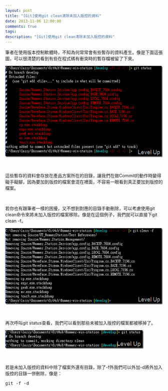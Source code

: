 ```yaml
---
layout: post
title: "[Git]使用git clean清除未加入版控的資料"
date: 2013-11-06 12:00:00
comments: true
tags: 
description: "[Git]使用git clean清除未加入版控的資料"
---
```

<p>
	筆者在使用版本控制軟體時，不知為何常常會有些暫存的資料產生。像是下面這張圖，可以很清楚的看到有些在程式碼有衝突時的暫存檔被留了下來。</p>
<p>
	<img alt="2012-12-20_104117" border="0" height="293" src="\images\posts\151ec720-bdd5-4a32-b980-124577524698\2012-12-20_104117_thumb.png" style="border-top: 0px; border-right: 0px; border-bottom: 0px; border-left: 0px" width="544" /></p>
<p>
	 </p>
<p>
	這些暫存的資料會存放在產品方案所在的目錄，讓我們在做Commit的動作時變得礙手礙腳，因為要加到版控的檔案會混在裡面，不容易一眼看到真正要加到版控的檔案。</p>
<p>
	 </p>
<p>
	若你也有跟筆者一樣的困擾，又不想到對應的目錄手動刪除，可以考慮使用git clean命令來將未加入版控的檔案移除。像是在這個例子，我們就可以直接下git clean -f。</p>
<p>
	<img alt="2012-12-20_104326" border="0" height="245" src="\images\posts\151ec720-bdd5-4a32-b980-124577524698\2012-12-20_104326_thumb.png" style="border-top: 0px; border-right: 0px; border-bottom: 0px; border-left: 0px" width="548" /></p>
<p>
	 </p>
<p>
	再次呼叫git status查看，我們可以看到那些未被加入版控的檔案都被移掉了。</p>
<p>
	<img alt="2012-12-20_104354" border="0" height="60" src="\images\posts\151ec720-bdd5-4a32-b980-124577524698\2012-12-20_104354_thumb.png" style="border-top: 0px; border-right: 0px; border-bottom: 0px; border-left: 0px" width="443" /></p>
<p>
	 </p>
<p>
	若是未加入版控的資料中除了檔案外還有目錄，除了-f外我們可以外加-d將外加入版控的目錄一併刪除，像是：</p>
<div class="wlWriterSmartContent" id="scid:812469c5-0cb0-4c63-8c15-c81123a09de7:4a733d3d-dd54-4d71-b0f6-d77d96359ce4" style="float: none; padding-bottom: 0px; padding-top: 0px; padding-left: 0px; margin: 0px; display: inline; padding-right: 0px">
	<pre class="xml" name="code">
git -f -d</pre>
</div>
